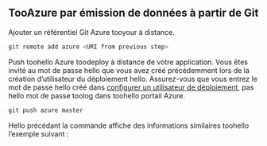 ## <a name="push-tooazure-from-git"></a>TooAzure par émission de données à partir de Git

Ajouter un référentiel Git Azure tooyour à distance.

```bash
git remote add azure <URI from previous step>
```

Push toohello Azure toodeploy à distance de votre application. Vous êtes invité au mot de passe hello que vous avez créé précédemment lors de la création d’utilisateur du déploiement hello. Assurez-vous que vous entrez le mot de passe hello créé dans [configurer un utilisateur de déploiement](#configure-a-deployment-user), pas hello mot de passe toolog dans toohello portail Azure.

```bash
git push azure master
```

Hello précédant la commande affiche des informations similaires toohello l’exemple suivant :
